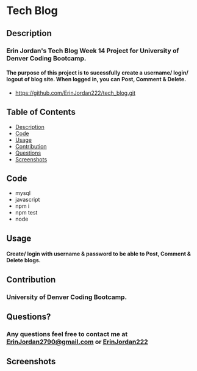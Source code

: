 # Tech Blog

## Description
### Erin Jordan's Tech Blog Week 14 Project for University of Denver Coding Bootcamp. 
#### The purpose of this project is to sucessfully create a username/ login/ logout of blog site. When logged in, you can Post, Comment & Delete. 

* https://github.com/ErinJordan222/tech_blog.git

## Table of Contents
* [Description](#description)
* [Code](#code)
* [Usage](#usage)
* [Contribution](#contribution)
* [Questions](#questions)
* [Screenshots](#screenshots)


## Code
* mysql
* javascript
* npm i
* npm test
* node

## Usage
#### Create/ login with username & password to be able to Post, Comment & Delete blogs. 

## Contribution
### University of Denver Coding Bootcamp.

## Questions?
### Any questions feel free to contact me at <a href="https://erinjordan2790@gmail.com">ErinJordan2790@gmail.com</a> or <a href="https://github.com/ErinJordan222">ErinJordan222</a>

## Screenshots
